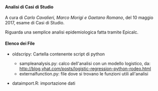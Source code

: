 #### Analisi di Casi di Studio ####
A cura di _Carlo Cavalieri, Marco Morigi e Gaetano Romano_, del 10 maggio 2017, esame di Casi di Studio.

Riguarda una semplice analisi epidemiologica fatta tramite Epicalc. 

#### Elenco dei File ####

- oldscripy: Cartella contenente script di python
  - sampleanalysis.py: calco dell'analisi con un modello logistico, da: http://blog.yhat.com/posts/logistic-regression-python-rodeo.html
  - externalfunction.py: file dove si trovano le funzioni utili all'analisi

- dataimport.R: importazione dati

